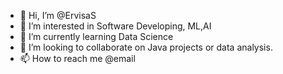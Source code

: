 - 👋 Hi, I’m @ErvisaS
- 👀 I’m interested in Software Developing, ML,AI 
- 🌱 I’m currently learning Data Science
- 💞️ I’m looking to collaborate on Java projects or data analysis.
- 📫 How to reach me @email

<!---
ErvisaS/ErvisaS is a ✨ special ✨ repository because its `README.md` (this file) appears on your GitHub profile.
You can click the Preview link to take a look at your changes.
--->
